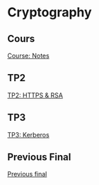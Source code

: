 # Cryptography

## Cours
[Course: Notes](Course/README.md)

## TP2
[TP2: HTTPS & RSA](TP2/README.md)

## TP3
[TP3: Kerberos](TP3/README.md)

## Previous Final
[Previous final](Previous-Final/README.md)